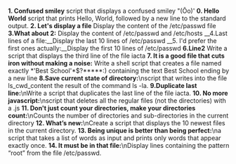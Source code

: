 __1. Confused smiley__ 
script that displays a confused smiley "(Ôo)'
__0. Hello World__
script that prints Hello, World, followed by a new line to the standard output.
__2. Let's display a file__
Display the content of the /etc/passwd file
__3.What about 2:__ 
Display the content of /etc/passwd and /etc/hosts
__4.Last lines of a file:__Display the last 10 lines of /etc/passwd
__5. I'd prefer the first ones actually:__Display the first 10 lines of /etc/passwd
__6.Line2__
Write a script that displays the third line of the file iacta
__7. It is a good file that cuts iron without making a noise:__
Write a shell script that creates a file named exactly \*\'Best School\'\*$\?\*\*\*\*\*:) containing the text Best School ending by a new line
__8.Save current state of directory:__\nscript that writes into the file ls_cwd_content the result of the command ls -la.
__9.Duplicate last line:__\nWrite a script that duplicates the last line of the file iacta.
__10. No more javascript:__\nscript that deletes all the regular files (not the directories) with a .js
__11. Don't just count your directories, make your directories count:__\nCounts the number of directories and sub-directories in the current directory
__12. What’s new:__\nCreate a script that displays the 10 newest files in the current directory.
__13. Being unique is better than being perfect:__\na script that takes a list of words as input and prints only words that appear exactly once.
__14. It must be in that file:__\nDisplay lines containing the pattern “root” from the file /etc/passwd.
